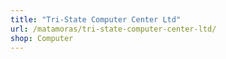 ```yaml
---
title: "Tri-State Computer Center Ltd"
url: /matamoras/tri-state-computer-center-ltd/
shop: Computer
---
```

